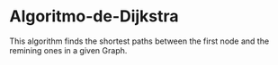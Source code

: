 # Algoritmo-de-Dijkstra
This algorithm finds the shortest paths between the first node and the remining ones in a given Graph.
